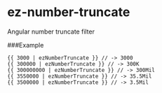 ez-number-truncate
==================

Angular number truncate filter

###Example

```
{{ 3000 | ezNumberTruncate }} // -> 3000
{{ 300000 | ezNumberTruncate }} // -> 300K
{{ 300000000 | ezNumberTruncate }} // -> 300Mil
{{ 3550000 | ezNumberTruncate }} // -> 35.5Mil
{{ 3500000 | ezNumberTruncate }} // -> 3.5Mil
```

